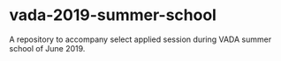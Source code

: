 # vada-2019-summer-school
A repository to accompany select applied session during VADA summer school of June 2019.
